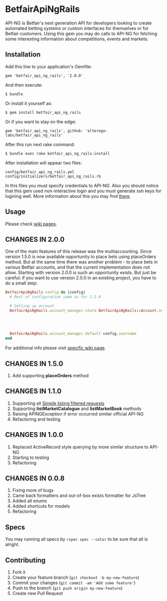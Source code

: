 # BetfairApiNgRails

API-NG is Betfair's next generation API for developers looking to create automated betting systems or custom interfaces for themselves or for Betfair customers. Using this gem you may do calls to API-NG for fetching some interesting information about competitions, events and markets.

## Installation

Add this line to your application's Gemfile:

    gem 'betfair_api_ng_rails', '2.0.0'

And then execute:

    $ bundle

Or install it yourself as:

    $ gem install betfair_api_ng_rails

Or if you want to stay on the edge:

    gem 'betfair_api_ng_rails', github: 'alterego-labs/betfair_api_ng_rails'

After this run next rake command:

    $ bundle exec rake betfair_api_ng_rails:install

After installation will appear two files:

```
config/betfair_api_ng_rails.yml
config/initializers/betfair_api_ng_rails.rb
```

In this files you must specify credentials to API-NG. Also you should notice that this gem used non-interactive login and you must generate ssh keys for logining well. More information about this you may find [there](https://api.developer.betfair.com/services/webapps/docs/display/1smk3cen4v3lu3yomq5qye0ni/Non-Interactive+%28bot%29+login).

## Usage

Please check [wiki pages](https://github.com/alterego-labs/betfair_api_ng_rails/wiki).

## CHANGES IN 2.0.0

One of the main features of this release was the multiaccounting.
Since version 1.5.0 is now available opportunity to place bets using placeOrders method. But at the same time there was another problem - to place bets in various Betfair accounts, and that the current implementation does not allow. Starting with version 2.0.0 is such an opportunity exists. But just be careful: if you want to use version 2.0.0 in an existing project, you have to do a small step:

```ruby
BetfairApiNgRails.config do |config|
  # Rest of configuration same as for 1.5.0

  # Setting up account
  BetfairApiNgRails.account_manager.store BetfairApiNgRails::Account.new(config.username,
                                                                         config.password,
                                                                         config.application_key,
                                                                         config.ssl_crt_filepath,
                                                                         config.ssl_key_filepath)
  BetfairApiNgRails.account_manager.default config.username
end
```

For additional info please visit [specific wiki page](https://github.com/alterego-labs/betfair_api_ng_rails/wiki/Multiaccounting).

## CHANGES IN 1.5.0

1. Add supporting **placeOrders** method

## CHANGES IN 1.1.0

1. Supporting all [Simple listing filtered requests](https://github.com/alterego-labs/betfair_api_ng_rails/wiki/Simple-listing-filtered-requests)
2. Supporting **listMarketCatalogue** and **listMarketBook** methods
3. Raising APINGException if error occurred similar official API-NG
4. Refactoring and testing

## CHANGES IN 1.0.0

1. Replaced ActiveRecord style querying by more similar structure to API-NG
2. Starting to testing
3. Refactoring

## CHANGES IN 0.0.8

1. Fixing more of bugs
2. Came back formatters and out-of-box exists formatter for JsTree
3. Added all enums
4. Added shortcuts for models
5. Refactoring

## Specs

You may running all specs by `rspec spec --color` to be sure that all is alright.

## Contributing

1. Fork it
2. Create your feature branch (`git checkout -b my-new-feature`)
3. Commit your changes (`git commit -am 'Add some feature'`)
4. Push to the branch (`git push origin my-new-feature`)
5. Create new Pull Request
